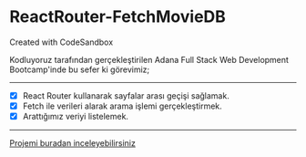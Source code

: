 # ReactRouter-FetchMovieDB
Created with CodeSandbox

Kodluyoruz tarafından gerçekleştirilen Adana Full Stack Web Development Bootcamp'inde bu sefer ki görevimiz;

---

- [x]  React Router kullanarak sayfalar arası geçişi sağlamak.
- [x]  Fetch ile verileri alarak arama işlemi gerçekleştirmek.
- [x]  Arattığımız veriyi listelemek.

---

[Projemi buradan inceleyebilirsiniz](https://xb151.csb.app/)

